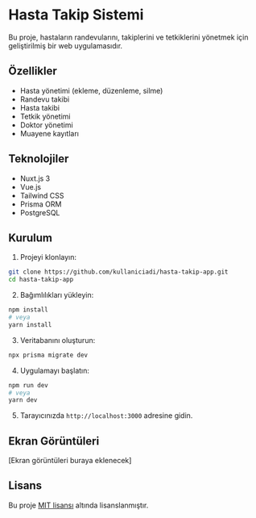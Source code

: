 # Hasta Takip Sistemi

Bu proje, hastaların randevularını, takiplerini ve tetkiklerini yönetmek için geliştirilmiş bir web uygulamasıdır.

## Özellikler

- Hasta yönetimi (ekleme, düzenleme, silme)
- Randevu takibi
- Hasta takibi
- Tetkik yönetimi
- Doktor yönetimi
- Muayene kayıtları

## Teknolojiler

- Nuxt.js 3
- Vue.js
- Tailwind CSS
- Prisma ORM
- PostgreSQL

## Kurulum

1. Projeyi klonlayın:
```bash
git clone https://github.com/kullaniciadi/hasta-takip-app.git
cd hasta-takip-app
```

2. Bağımlılıkları yükleyin:
```bash
npm install
# veya
yarn install
```

3. Veritabanını oluşturun:
```bash
npx prisma migrate dev
```

4. Uygulamayı başlatın:
```bash
npm run dev
# veya
yarn dev
```

5. Tarayıcınızda `http://localhost:3000` adresine gidin.

## Ekran Görüntüleri

[Ekran görüntüleri buraya eklenecek]

## Lisans

Bu proje [MIT lisansı](LICENSE) altında lisanslanmıştır.
